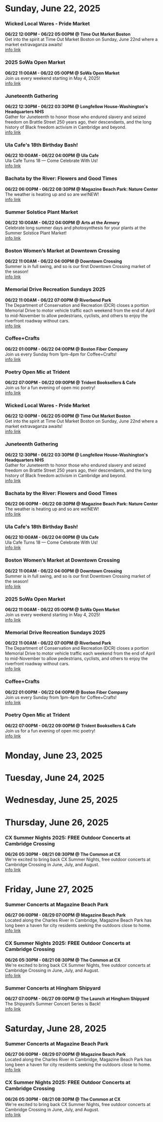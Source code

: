 # Sunday, June 22, 2025

### Wicked Local Wares - Pride Market

**06/22 12:00PM - 06/22 05:00PM @ Time Out Market Boston**  
Get into the spirit at Time Out Market Boston on Sunday, June 22nd where a market extravaganza awaits!  
<a href="https://www.eventbrite.com/e/wicked-local-wares-pride-market-tickets-1382752422719" target="_blank">info link</a>

### 2025 SoWa Open Market

**06/22 11:00AM - 06/22 05:00PM @ SoWa Open Market**  
Join us every weekend starting in May 4, 2025!  
<a href="https://www.sowaboston.com/sowa-open-market/" target="_blank">info link</a>

### Juneteenth Gathering

**06/22 12:30PM - 06/22 03:30PM @ Longfellow House-Washington's Headquarters NHS**  
Gather for Juneteenth to honor those who endured slavery and seized freedom on Brattle Street 250 years ago, their descendants, and the long history of Black freedom activism in Cambridge and beyond.  
<a href="https://www.nps.gov/articles/000/juneteenth-at-longfellow-house-washington-s-headquarters.htm" target="_blank">info link</a>

### Ula Cafe's 18th Birthday Bash!

**06/22 10:00AM - 06/22 04:00PM @ Ula Cafe**  
Ula Cafe Turns 18 — Come Celebrate With Us!  
<a href="https://" target="_blank">info link</a>

### Bachata by the River: Flowers and Good Times

**06/22 06:00PM - 06/22 08:30PM @ Magazine Beach Park: Nature Center**  
The weather is heating up and so are we!NEW!  
<a href="https://" target="_blank">info link</a>

### Summer Solstice Plant Market

**06/22 10:00AM - 06/22 04:00PM @ Arts at the Armory**  
Celebrate long summer days and photosynthesis for your plants at the Summer Solstice Plant Market!  
<a href="https://www.facebook.com/events/1320169675840140/" target="_blank">info link</a>

### Boston Women’s Market at Downtown Crossing

**06/22 11:00AM - 06/22 04:00PM @ Downtown Crossing**  
Summer is in full swing, and so is our first Downtown Crossing market of the season!  
<a href="https://www.bostonwomensmarket.com/events-calendar/boston-womens-market-at-downtown-crossing-june-market" target="_blank">info link</a>

### Memorial Drive Recreation Sundays 2025

**06/22 11:00AM - 06/22 07:00PM @ Riverbend Park**  
The Department of Conservation and Recreation (DCR) closes a portion Memorial Drive to motor vehicle traffic each weekend from the end of April to mid-November to allow pedestrians, cyclists, and others to enjoy the riverfront roadway without cars.  
<a href="https://www.cambridgema.gov/streetsandtransportation/memorialdrive" target="_blank">info link</a>

### Coffee+Crafts

**06/22 01:00PM - 06/22 04:00PM @ Boston Fiber Company**  
Join us every Sunday from 1pm-4pm for Coffee+Crafts!  
<a href="https://www.bostonfibercompany.com" target="_blank">info link</a>

### Poetry Open Mic at Trident

**06/22 07:00PM - 06/22 09:00PM @ Trident Booksellers & Cafe**  
Join us for a fun evening of open mic poetry!  
<a href="https://www.tridentbookscafe.com/event/poetry-open-mic-1" target="_blank">info link</a>

### Wicked Local Wares - Pride Market

**06/22 12:00PM - 06/22 05:00PM @ Time Out Market Boston**  
Get into the spirit at Time Out Market Boston on Sunday, June 22nd where a market extravaganza awaits!  
<a href="https://www.eventbrite.com/e/wicked-local-wares-pride-market-tickets-1382752422719" target="_blank">info link</a>

### Juneteenth Gathering

**06/22 12:30PM - 06/22 03:30PM @ Longfellow House-Washington's Headquarters NHS**  
Gather for Juneteenth to honor those who endured slavery and seized freedom on Brattle Street 250 years ago, their descendants, and the long history of Black freedom activism in Cambridge and beyond.  
<a href="https://www.nps.gov/articles/000/juneteenth-at-longfellow-house-washington-s-headquarters.htm" target="_blank">info link</a>

### Bachata by the River: Flowers and Good Times

**06/22 06:00PM - 06/22 08:30PM @ Magazine Beach Park: Nature Center**  
The weather is heating up and so are we!NEW!  
<a href="https://" target="_blank">info link</a>

### Ula Cafe's 18th Birthday Bash!

**06/22 10:00AM - 06/22 04:00PM @ Ula Cafe**  
Ula Cafe Turns 18 — Come Celebrate With Us!  
<a href="https://" target="_blank">info link</a>

### Boston Women’s Market at Downtown Crossing

**06/22 11:00AM - 06/22 04:00PM @ Downtown Crossing**  
Summer is in full swing, and so is our first Downtown Crossing market of the season!  
<a href="https://www.bostonwomensmarket.com/events-calendar/boston-womens-market-at-downtown-crossing-june-market" target="_blank">info link</a>

### 2025 SoWa Open Market

**06/22 11:00AM - 06/22 05:00PM @ SoWa Open Market**  
Join us every weekend starting in May 4, 2025!  
<a href="https://www.sowaboston.com/sowa-open-market/" target="_blank">info link</a>

### Memorial Drive Recreation Sundays 2025

**06/22 11:00AM - 06/22 07:00PM @ Riverbend Park**  
The Department of Conservation and Recreation (DCR) closes a portion Memorial Drive to motor vehicle traffic each weekend from the end of April to mid-November to allow pedestrians, cyclists, and others to enjoy the riverfront roadway without cars.  
<a href="https://www.cambridgema.gov/streetsandtransportation/memorialdrive" target="_blank">info link</a>

### Coffee+Crafts

**06/22 01:00PM - 06/22 04:00PM @ Boston Fiber Company**  
Join us every Sunday from 1pm-4pm for Coffee+Crafts!  
<a href="https://www.bostonfibercompany.com" target="_blank">info link</a>

### Poetry Open Mic at Trident

**06/22 07:00PM - 06/22 09:00PM @ Trident Booksellers & Cafe**  
Join us for a fun evening of open mic poetry!  
<a href="https://www.tridentbookscafe.com/event/poetry-open-mic-1" target="_blank">info link</a>

# Monday, June 23, 2025

# Tuesday, June 24, 2025

# Wednesday, June 25, 2025

# Thursday, June 26, 2025

### CX Summer Nights 2025: FREE Outdoor Concerts at Cambridge Crossing

**06/26 05:30PM - 08/21 08:30PM @ The Common at CX**  
We're excited to bring back CX Summer Nights, free outdoor concerts at Cambridge Crossing in June, July, and August.  
<a href="https://www.eventbrite.com/cc/cx-summer-nights-2025-4341263" target="_blank">info link</a>

# Friday, June 27, 2025

### Summer Concerts at Magazine Beach Park

**06/27 06:00PM - 08/29 07:00PM @ Magazine Beach Park**  
Located along the Charles River in Cambridge, Magazine Beach Park has long been a haven for city residents seeking the outdoors close to home.  
<a href="https://college.berklee.edu/events/summer/summer-concerts-at-magazine-beach-park-nature-center" target="_blank">info link</a>

### CX Summer Nights 2025: FREE Outdoor Concerts at Cambridge Crossing

**06/26 05:30PM - 08/21 08:30PM @ The Common at CX**  
We're excited to bring back CX Summer Nights, free outdoor concerts at Cambridge Crossing in June, July, and August.  
<a href="https://www.eventbrite.com/cc/cx-summer-nights-2025-4341263" target="_blank">info link</a>

### Summer Concerts at Hingham Shipyard

**06/27 07:00PM - 06/27 09:00PM @ The Launch at Hingham Shipyard**  
The Shipyard’s Summer Concert Series is Back!  
<a href="https://www.hinghamlaunch.com/events" target="_blank">info link</a>

# Saturday, June 28, 2025

### Summer Concerts at Magazine Beach Park

**06/27 06:00PM - 08/29 07:00PM @ Magazine Beach Park**  
Located along the Charles River in Cambridge, Magazine Beach Park has long been a haven for city residents seeking the outdoors close to home.  
<a href="https://college.berklee.edu/events/summer/summer-concerts-at-magazine-beach-park-nature-center" target="_blank">info link</a>

### CX Summer Nights 2025: FREE Outdoor Concerts at Cambridge Crossing

**06/26 05:30PM - 08/21 08:30PM @ The Common at CX**  
We're excited to bring back CX Summer Nights, free outdoor concerts at Cambridge Crossing in June, July, and August.  
<a href="https://www.eventbrite.com/cc/cx-summer-nights-2025-4341263" target="_blank">info link</a>

